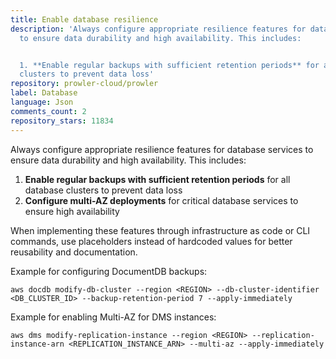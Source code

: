 ```yaml
---
title: Enable database resilience
description: 'Always configure appropriate resilience features for database services
  to ensure data durability and high availability. This includes:


  1. **Enable regular backups with sufficient retention periods** for all database
  clusters to prevent data loss'
repository: prowler-cloud/prowler
label: Database
language: Json
comments_count: 2
repository_stars: 11834
---
```


Always configure appropriate resilience features for database services to ensure data durability and high availability. This includes:

1. **Enable regular backups with sufficient retention periods** for all database clusters to prevent data loss
2. **Configure multi-AZ deployments** for critical database services to ensure high availability

When implementing these features through infrastructure as code or CLI commands, use placeholders instead of hardcoded values for better reusability and documentation.

Example for configuring DocumentDB backups:
```
aws docdb modify-db-cluster --region <REGION> --db-cluster-identifier <DB_CLUSTER_ID> --backup-retention-period 7 --apply-immediately
```

Example for enabling Multi-AZ for DMS instances:
```
aws dms modify-replication-instance --region <REGION> --replication-instance-arn <REPLICATION_INSTANCE_ARN> --multi-az --apply-immediately
```